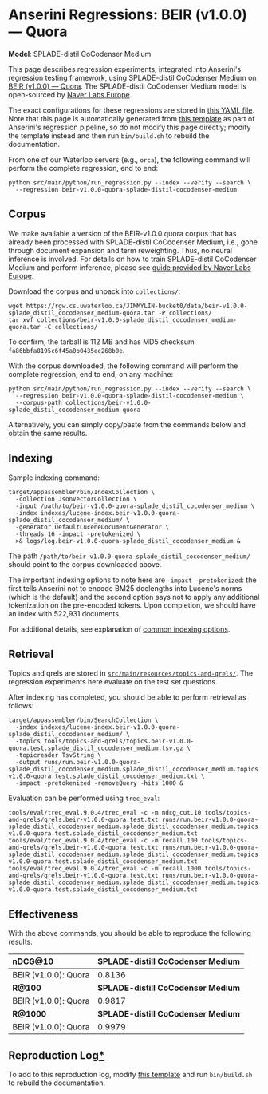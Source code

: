 # Anserini Regressions: BEIR (v1.0.0) &mdash; Quora

**Model**: SPLADE-distil CoCodenser Medium

This page describes regression experiments, integrated into Anserini's regression testing framework, using SPLADE-distil CoCodenser Medium on [BEIR (v1.0.0) &mdash; Quora](http://beir.ai/).
The SPLADE-distil CoCodenser Medium model is open-sourced by [Naver Labs Europe](https://europe.naverlabs.com/research/machine-learning-and-optimization/splade-models).

The exact configurations for these regressions are stored in [this YAML file](../src/main/resources/regression/beir-v1.0.0-quora-splade-distil-cocodenser-medium.yaml).
Note that this page is automatically generated from [this template](../src/main/resources/docgen/templates/beir-v1.0.0-quora-splade-distil-cocodenser-medium.template) as part of Anserini's regression pipeline, so do not modify this page directly; modify the template instead and then run `bin/build.sh` to rebuild the documentation.

From one of our Waterloo servers (e.g., `orca`), the following command will perform the complete regression, end to end:

```
python src/main/python/run_regression.py --index --verify --search \
  --regression beir-v1.0.0-quora-splade-distil-cocodenser-medium
```

## Corpus

We make available a version of the BEIR-v1.0.0 quora corpus that has already been processed with SPLADE-distil CoCodenser Medium, i.e., gone through document expansion and term reweighting.
Thus, no neural inference is involved.
For details on how to train SPLADE-distil CoCodenser Medium and perform inference, please see [guide provided by Naver Labs Europe](https://github.com/naver/splade/tree/main/anserini_evaluation).

Download the corpus and unpack into `collections/`:

```
wget https://rgw.cs.uwaterloo.ca/JIMMYLIN-bucket0/data/beir-v1.0.0-splade_distil_cocodenser_medium-quora.tar -P collections/
tar xvf collections/beir-v1.0.0-splade_distil_cocodenser_medium-quora.tar -C collections/
```

To confirm, the tarball is 112 MB and has MD5 checksum `fa86bbfa8195c6f45a0b0435ee268b0e`.

With the corpus downloaded, the following command will perform the complete regression, end to end, on any machine:

```
python src/main/python/run_regression.py --index --verify --search \
  --regression beir-v1.0.0-quora-splade-distil-cocodenser-medium \
  --corpus-path collections/beir-v1.0.0-splade_distil_cocodenser_medium-quora
```

Alternatively, you can simply copy/paste from the commands below and obtain the same results.

## Indexing

Sample indexing command:

```
target/appassembler/bin/IndexCollection \
  -collection JsonVectorCollection \
  -input /path/to/beir-v1.0.0-quora-splade_distil_cocodenser_medium \
  -index indexes/lucene-index.beir-v1.0.0-quora-splade_distil_cocodenser_medium/ \
  -generator DefaultLuceneDocumentGenerator \
  -threads 16 -impact -pretokenized \
  >& logs/log.beir-v1.0.0-quora-splade_distil_cocodenser_medium &
```

The path `/path/to/beir-v1.0.0-quora-splade_distil_cocodenser_medium/` should point to the corpus downloaded above.

The important indexing options to note here are `-impact -pretokenized`: the first tells Anserini not to encode BM25 doclengths into Lucene's norms (which is the default) and the second option says not to apply any additional tokenization on the pre-encoded tokens.
Upon completion, we should have an index with 522,931 documents.

For additional details, see explanation of [common indexing options](common-indexing-options.md).

## Retrieval

Topics and qrels are stored in [`src/main/resources/topics-and-qrels/`](../src/main/resources/topics-and-qrels/).
The regression experiments here evaluate on the test set questions.

After indexing has completed, you should be able to perform retrieval as follows:

```
target/appassembler/bin/SearchCollection \
  -index indexes/lucene-index.beir-v1.0.0-quora-splade_distil_cocodenser_medium/ \
  -topics tools/topics-and-qrels/topics.beir-v1.0.0-quora.test.splade_distil_cocodenser_medium.tsv.gz \
  -topicreader TsvString \
  -output runs/run.beir-v1.0.0-quora-splade_distil_cocodenser_medium.splade_distil_cocodenser_medium.topics.beir-v1.0.0-quora.test.splade_distil_cocodenser_medium.txt \
  -impact -pretokenized -removeQuery -hits 1000 &
```

Evaluation can be performed using `trec_eval`:

```
tools/eval/trec_eval.9.0.4/trec_eval -c -m ndcg_cut.10 tools/topics-and-qrels/qrels.beir-v1.0.0-quora.test.txt runs/run.beir-v1.0.0-quora-splade_distil_cocodenser_medium.splade_distil_cocodenser_medium.topics.beir-v1.0.0-quora.test.splade_distil_cocodenser_medium.txt
tools/eval/trec_eval.9.0.4/trec_eval -c -m recall.100 tools/topics-and-qrels/qrels.beir-v1.0.0-quora.test.txt runs/run.beir-v1.0.0-quora-splade_distil_cocodenser_medium.splade_distil_cocodenser_medium.topics.beir-v1.0.0-quora.test.splade_distil_cocodenser_medium.txt
tools/eval/trec_eval.9.0.4/trec_eval -c -m recall.1000 tools/topics-and-qrels/qrels.beir-v1.0.0-quora.test.txt runs/run.beir-v1.0.0-quora-splade_distil_cocodenser_medium.splade_distil_cocodenser_medium.topics.beir-v1.0.0-quora.test.splade_distil_cocodenser_medium.txt
```

## Effectiveness

With the above commands, you should be able to reproduce the following results:

| **nDCG@10**                                                                                                  | **SPLADE-distill CoCodenser Medium**|
|:-------------------------------------------------------------------------------------------------------------|-----------|
| BEIR (v1.0.0): Quora                                                                                         | 0.8136    |
| **R@100**                                                                                                    | **SPLADE-distill CoCodenser Medium**|
| BEIR (v1.0.0): Quora                                                                                         | 0.9817    |
| **R@1000**                                                                                                   | **SPLADE-distill CoCodenser Medium**|
| BEIR (v1.0.0): Quora                                                                                         | 0.9979    |


## Reproduction Log[*](reproducibility.md)

To add to this reproduction log, modify [this template](../src/main/resources/docgen/templates/beir-v1.0.0-quora-splade-distil-cocodenser-medium.template) and run `bin/build.sh` to rebuild the documentation.
